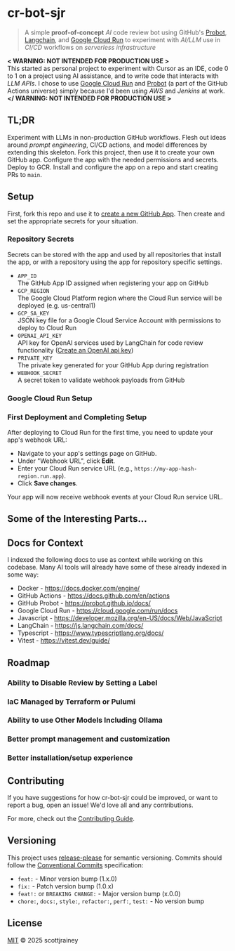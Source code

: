# cr-bot-sjr

> A simple **proof-of-concept** _AI_ code review bot using GitHub's
> [Probot][probot], [Langchain][langchain], and [Google Cloud Run][cloud-run]
> to experiment with _AI/LLM_ use in _CI/CD_ workflows on _serverless infrastructure_

**< WARNING: NOT INTENDED FOR PRODUCTION USE >**\
This started as personal project to experiment with Cursor as an IDE, code 0 to 1 on a project using AI assistance, and to write code that interacts with _LLM APIs_. I chose to use [Google Cloud Run][cloud-run] and [Probot][probot] (a part of the GitHub Actions universe) simply because I'd been using _AWS_ and _Jenkins_ at work.\
**</ WARNING: NOT INTENDED FOR PRODUCTION USE >**

## TL;DR

Experiment with LLMs in non-production GitHub workflows. Flesh out ideas around _prompt engineering_, CI/CD actions, and model differences by extending this skeleton. Fork this project, then use it to create your own GitHub app. Configure the app with the needed permissions and secrets. Deploy to GCR. Install and configure the app on a repo and start creating PRs to `main`.

## Setup

First, fork this repo and use it to [create a new GitHub App][setup]. Then create and set the appropriate secrets for your situation.

### Repository Secrets

Secrets can be stored with the app and used by all repositories that install the app, or with a repository using the app for repository specific settings.

* `APP_ID`\
  The GitHub App ID assigned when registering your app on GitHub
* `GCP_REGION`\
  The Google Cloud Platform region where the Cloud Run service will be deployed (e.g. us-central1)
* `GCP_SA_KEY`\
  JSON key file for a Google Cloud Service Account with permissions to deploy to Cloud Run
* `OPENAI_API_KEY`\
  API key for OpenAI services used by LangChain for code review functionality ([Create an OpenAI api key][openai-api-key])
* `PRIVATE_KEY`\
  The private key generated for your GitHub App during registration
* `WEBHOOK_SECRET`\
  A secret token to validate webhook payloads from GitHub

### Google Cloud Run Setup

### First Deployment and Completing Setup

After deploying to Cloud Run for the first time, you need to update your app's webhook URL:

* Navigate to your app's settings page on GitHub.
* Under "Webhook URL", click **Edit**.
* Enter your Cloud Run service URL (e.g., `https://my-app-hash-region.run.app`).
* Click **Save changes**.

Your app will now receive webhook events at your Cloud Run service URL.

## Some of the Interesting Parts...

## Docs for Context

I indexed the following docs to use as context while working on this codebase. Many AI tools will already have some of these already indexed in some way:

* Docker - <https://docs.docker.com/engine/>
* GitHub Actions - <https://docs.github.com/en/actions>
* GitHub Probot - <https://probot.github.io/docs/>
* Google Cloud Run - <https://cloud.google.com/run/docs>
* Javascript - <https://developer.mozilla.org/en-US/docs/Web/JavaScript>
* LangChain - <https://js.langchain.com/docs/>
* Typescript - <https://www.typescriptlang.org/docs/>
* Vitest - <https://vitest.dev/guide/>

## Roadmap

### Ability to Disable Review by Setting a Label

### IaC Managed by Terraform or Pulumi

### Ability to use Other Models Including Ollama

### Better prompt management and customization

### Better installation/setup experience

## Contributing

If you have suggestions for how cr-bot-sjr could be improved, or want to report a bug, open an issue! We'd love all and any contributions.

For more, check out the [Contributing Guide][contributing].

## Versioning

This project uses [release-please][release-please] for semantic versioning. Commits should follow the [Conventional Commits][conventional-commits] specification:

* `feat:` - Minor version bump (1.x.0)
* `fix:` - Patch version bump (1.0.x)
* `feat!:` or `BREAKING CHANGE:` - Major version bump (x.0.0)
* `chore:`, `docs:`, `style:`, `refactor:`, `perf:`, `test:` - No version bump

## License

[MIT](LICENSE) © 2025 scottjrainey

[probot]: https://github.com/probot/probot "GitHub App framework"
[langchain]: https://www.langchain.com/ "Framework for developing applications powered by language models"
[cloud-run]: https://cloud.google.com/run "Serverless container platform"
[contributing]: CONTRIBUTING.md "Guidelines for contributing to this project"
[setup]: SETUP.md "Create Your Own GitHub App"
[release-please]: https://github.com/googleapis/release-please "Automated release management"
[conventional-commits]: https://www.conventionalcommits.org/ "Specification for commit messages"
[openai-api-key]: https://platform.openai.com/api-keys "OpenAI API Keys"
